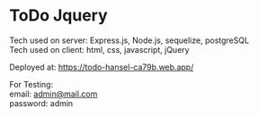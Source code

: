 # ToDo Jquery

Tech used on server: Express.js, Node.js, sequelize, postgreSQL <br/>
Tech used on client: html, css, javascript, jQuery <br/>

Deployed at: https://todo-hansel-ca79b.web.app/

For Testing: <br/>
email: admin@mail.com <br/>
password: admin
